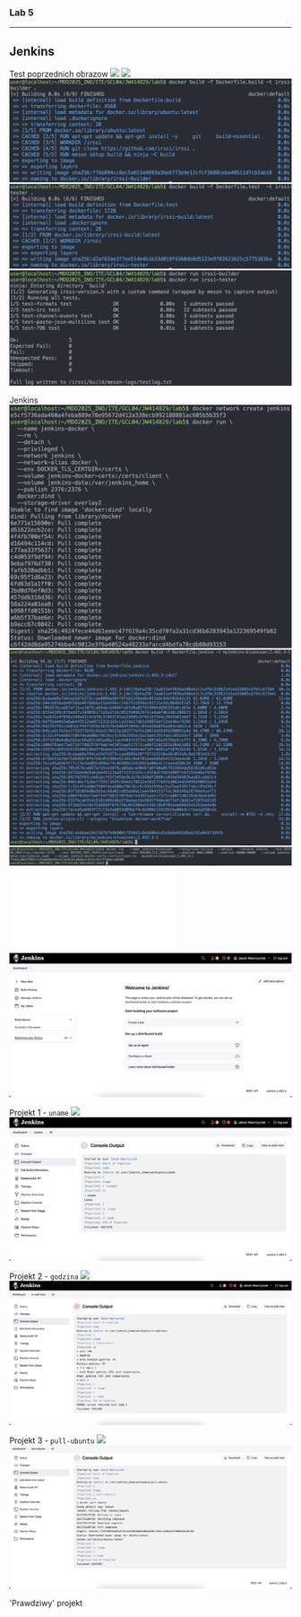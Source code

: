 ### Lab 5
---
## Jenkins
Test poprzednich obrazow
![](./lab5/Dockerfile.build)
![](./lab5/Dockerfile.test)
![](./lab5/test-budowania-build.png)
![](./lab5/test-budowania-tester.png)
![](./lab5/test-build-obrazy-irssi.png)

Jenkins
![](./lab5/jenkins-network-and-run.png)
![](./lab5/blueocean-build.png)
![](./lab5/blueocean-run-8081.png)
![](./lab5/blueocean-logs.txt)
![](./lab5/jenkins-dashboard.png)

Projekt 1 - `uname`
![](./lab5/Jenkinsfile-uname)
![](./lab5/uname-pipeline.png)

Projekt 2 - `godzina`
![](./lab5/Jenkinsfile-is-odd-hour)
![](./lab5/is-odd-hour-pipeline.png)

Projekt 3 - `pull-ubuntu`
![](./lab5/Jenkinsfile-pull-ubuntu)
![](./lab5/pull-ubuntu-pipeline.png)

'Prawdziwy' projekt